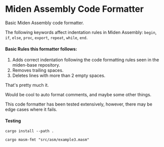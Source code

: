 # Miden Assembly Code Formatter

Basic Miden Assembly code formatter.

The following keywords affect indentation rules in Miden Assembly: `begin`, `if`, `else`, `proc`, `export`, `repeat`, `while`, `end`.

#### Basic Rules this formatter follows:
1) Adds correct indentation following the code formatting rules seen in the miden-base repository.
2) Removes trailing spaces.
3) Deletes lines with more than 2 empty spaces.

That's pretty much it. 

Would be cool to auto format comments, and maybe some other things.

This code formatter has been tested extensively, however, there may be edge cases where it fails.

#### Testing
```
cargo install --path .
```

```
cargo masm-fmt "src/asm/example3.masm"
```

